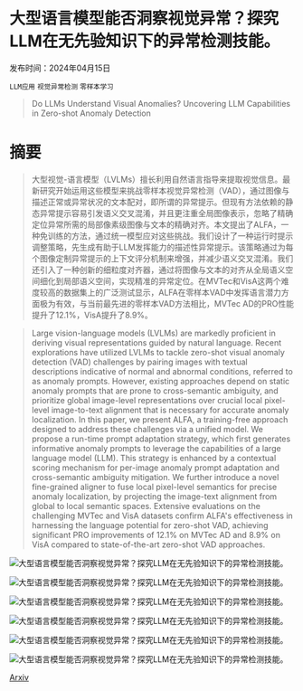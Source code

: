 # 大型语言模型能否洞察视觉异常？探究LLM在无先验知识下的异常检测技能。

发布时间：2024年04月15日

`LLM应用` `视觉异常检测` `零样本学习`

> Do LLMs Understand Visual Anomalies? Uncovering LLM Capabilities in Zero-shot Anomaly Detection

# 摘要

> 大型视觉-语言模型（LVLMs）擅长利用自然语言指导来提取视觉信息。最新研究开始运用这些模型来挑战零样本视觉异常检测（VAD），通过图像与描述正常或异常状况的文本配对，即所谓的异常提示。但现有方法依赖的静态异常提示容易引发语义交叉混淆，并且更注重全局图像表示，忽略了精确定位异常所需的局部像素级图像与文本的精确对齐。本文提出了ALFA，一种免训练的方法，通过统一模型应对这些挑战。我们设计了一种运行时提示调整策略，先生成有助于LLM发挥能力的描述性异常提示。该策略通过为每个图像定制异常提示的上下文评分机制来增强，并减少语义交叉混淆。我们还引入了一种创新的细粒度对齐器，通过将图像与文本的对齐从全局语义空间细化到局部语义空间，实现精准的异常定位。在MVTec和VisA这两个难度较高的数据集上的广泛测试显示，ALFA在零样本VAD中发挥语言潜力方面极为有效，与当前最先进的零样本VAD方法相比，MVTec AD的PRO性能提升了12.1%，VisA提升了8.9%。

> Large vision-language models (LVLMs) are markedly proficient in deriving visual representations guided by natural language. Recent explorations have utilized LVLMs to tackle zero-shot visual anomaly detection (VAD) challenges by pairing images with textual descriptions indicative of normal and abnormal conditions, referred to as anomaly prompts. However, existing approaches depend on static anomaly prompts that are prone to cross-semantic ambiguity, and prioritize global image-level representations over crucial local pixel-level image-to-text alignment that is necessary for accurate anomaly localization. In this paper, we present ALFA, a training-free approach designed to address these challenges via a unified model. We propose a run-time prompt adaptation strategy, which first generates informative anomaly prompts to leverage the capabilities of a large language model (LLM). This strategy is enhanced by a contextual scoring mechanism for per-image anomaly prompt adaptation and cross-semantic ambiguity mitigation. We further introduce a novel fine-grained aligner to fuse local pixel-level semantics for precise anomaly localization, by projecting the image-text alignment from global to local semantic spaces. Extensive evaluations on the challenging MVTec and VisA datasets confirm ALFA's effectiveness in harnessing the language potential for zero-shot VAD, achieving significant PRO improvements of 12.1% on MVTec AD and 8.9% on VisA compared to state-of-the-art zero-shot VAD approaches.

![大型语言模型能否洞察视觉异常？探究LLM在无先验知识下的异常检测技能。](../../../paper_images/2404.09654/x1.png)

![大型语言模型能否洞察视觉异常？探究LLM在无先验知识下的异常检测技能。](../../../paper_images/2404.09654/x2.png)

![大型语言模型能否洞察视觉异常？探究LLM在无先验知识下的异常检测技能。](../../../paper_images/2404.09654/x3.png)

![大型语言模型能否洞察视觉异常？探究LLM在无先验知识下的异常检测技能。](../../../paper_images/2404.09654/x4.png)

![大型语言模型能否洞察视觉异常？探究LLM在无先验知识下的异常检测技能。](../../../paper_images/2404.09654/x5.png)

![大型语言模型能否洞察视觉异常？探究LLM在无先验知识下的异常检测技能。](../../../paper_images/2404.09654/x6.png)

[Arxiv](https://arxiv.org/abs/2404.09654)